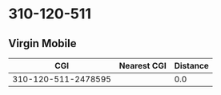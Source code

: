 # 310-120-511
## Virgin Mobile


| CGI | Nearest CGI | Distance |
|-----|-------------|----------|
| 310-120-511-2478595 |  | 0.0 |
